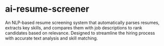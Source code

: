 # ai-resume-screener
An NLP-based resume screening system that automatically parses resumes, extracts key skills, and compares them with job descriptions to rank candidates based on relevance. Designed to streamline the hiring process with accurate text analysis and skill matching.
